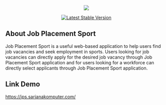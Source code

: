<p align="center"><img src="/public/favicon.ico"></p> 

<p align="center">
<a href="https://packagist.org/packages/laravel/framework"><img src="https://poser.pugx.org/laravel/framework/v/stable.svg" alt="Latest Stable Version"></a>
</p>

## About Job Placement Sport

Job Placement Sport is a useful web-based application to help users find job vacancies and seek employment in sports. Users looking for job vacancies can directly apply for the desired job vacancy through Job Placement Sport application and for users looking for a workforce can directly select applicants through Job Placement Sport application.

## Link Demo

https://jps.sarjanakomputer.com/
